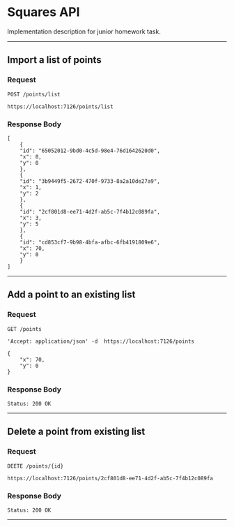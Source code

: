 # Squares API

Implementation description for junior homework task.


---
## Import a list of points

### Request

`POST /points/list`

	https://localhost:7126/points/list

### Response Body

	[
	    {
		"id": "65052012-9bd0-4c5d-98e4-76d1642620d0",
		"x": 0,
		"y": 0
	    },
	    {
		"id": "3b9449f5-2672-470f-9733-8a2a10de27a9",
		"x": 1,
		"y": 2
	    },
	    {
		"id": "2cf801d8-ee71-4d2f-ab5c-7f4b12c089fa",
		"x": 3,
		"y": 5
	    },
	    {
		"id": "cd853cf7-9b98-4bfa-afbc-6fb4191809e6",
		"x": 70,
		"y": 0
	    }
	]

---

## Add a point to an existing list

### Request

`GET /points`

	'Accept: application/json' -d  https://localhost:7126/points

    {
        "x": 70,
        "y": 0
    }

### Response Body

    Status: 200 OK

---

## Delete a point from existing list

### Request

`DEETE /points/{id}`

	https://localhost:7126/points/2cf801d8-ee71-4d2f-ab5c-7f4b12c089fa


### Response Body

    Status: 200 OK

---
